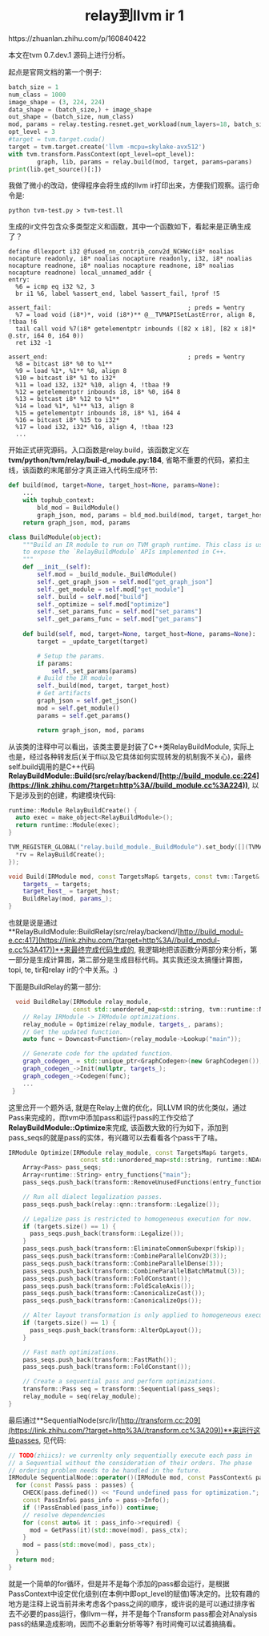 <h1 align="center">relay到llvm ir 1</h1>
https://zhuanlan.zhihu.com/p/160840422



本文在tvm 0.7.dev.1 源码上进行分析。

起点是官网文档的第一个例子:

```python
batch_size = 1
num_class = 1000
image_shape = (3, 224, 224)
data_shape = (batch_size,) + image_shape
out_shape = (batch_size, num_class)
mod, params = relay.testing.resnet.get_workload(num_layers=18, batch_size=batch_size, image_shape=image_shape)
opt_level = 3
#target = tvm.target.cuda()
target = tvm.target.create('llvm -mcpu=skylake-avx512')
with tvm.transform.PassContext(opt_level=opt_level):
        graph, lib, params = relay.build(mod, target, params=params)
print(lib.get_source()[:])
```

我做了微小的改动，使得程序会将生成的llvm ir打印出来，方便我们观察。运行命令是:

```shell
python tvm-test.py > tvm-test.ll
```

生成的ir文件包含众多类型定义和函数，其中一个函数如下，看起来是正确生成了？

```assembly
define dllexport i32 @fused_nn_contrib_conv2d_NCHWc(i8* noalias nocapture readonly, i8* noalias nocapture readonly, i32, i8* noalias nocapture readnone, i8* noalias nocapture readnone, i8* noalias nocapture readnone) local_unnamed_addr {
entry:
  %6 = icmp eq i32 %2, 3
  br i1 %6, label %assert_end, label %assert_fail, !prof !5

assert_fail:                                      ; preds = %entry
  %7 = load void (i8*)*, void (i8*)** @__TVMAPISetLastError, align 8, !tbaa !6
  tail call void %7(i8* getelementptr inbounds ([82 x i8], [82 x i8]* @.str, i64 0, i64 0))
  ret i32 -1

assert_end:                                       ; preds = %entry
  %8 = bitcast i8* %0 to %1**
  %9 = load %1*, %1** %8, align 8
  %10 = bitcast i8* %1 to i32*
  %11 = load i32, i32* %10, align 4, !tbaa !9
  %12 = getelementptr inbounds i8, i8* %0, i64 8
  %13 = bitcast i8* %12 to %1**
  %14 = load %1*, %1** %13, align 8
  %15 = getelementptr inbounds i8, i8* %1, i64 4
  %16 = bitcast i8* %15 to i32*
  %17 = load i32, i32* %16, align 4, !tbaa !23
  ...
```

开始正式研究源码。入口函数是relay.build，该函数定义在**tvm/python/tvm/relay/buil-d_module.py:184**, 省略不重要的代码，紧扣主线，该函数的末尾部分才真正进入代码生成环节:

```python
def build(mod, target=None, target_host=None, params=None):    
    ...
    with tophub_context:
        bld_mod = BuildModule()
        graph_json, mod, params = bld_mod.build(mod, target, target_host, params)
    return graph_json, mod, params

class BuildModule(object):
    """Build an IR module to run on TVM graph runtime. This class is used
    to expose the `RelayBuildModule` APIs implemented in C++.
    """
    def __init__(self):
        self.mod = _build_module._BuildModule()
        self._get_graph_json = self.mod["get_graph_json"]
        self._get_module = self.mod["get_module"]
        self._build = self.mod["build"]
        self._optimize = self.mod["optimize"]
        self._set_params_func = self.mod["set_params"]
        self._get_params_func = self.mod["get_params"]
    
    def build(self, mod, target=None, target_host=None, params=None):
        target = _update_target(target)

        # Setup the params.
        if params:
            self._set_params(params)
        # Build the IR module
        self._build(mod, target, target_host)
        # Get artifacts
        graph_json = self.get_json()
        mod = self.get_module()
        params = self.get_params()

        return graph_json, mod, params
```

从该类的注释中可以看出，该类主要是封装了C++类RelayBuildModule, 实际上也是，经过各种转发后(关于ffi以及它具体如何实现转发的机制我不关心)，最终self.build调用的是C++代码**RelayBuildModule::Build(src/relay/backend/[http://build_module.cc:224](https://link.zhihu.com/?target=http%3A//build_module.cc%3A224))**, 以下是涉及到的创建，构建模块代码:

```cpp
runtime::Module RelayBuildCreate() {
  auto exec = make_object<RelayBuildModule>();
  return runtime::Module(exec);
}

TVM_REGISTER_GLOBAL("relay.build_module._BuildModule").set_body([](TVMArgs args, TVMRetValue* rv) {
  *rv = RelayBuildCreate();
});

void Build(IRModule mod, const TargetsMap& targets, const tvm::Target& target_host) {
    targets_ = targets;
    target_host_ = target_host;
    BuildRelay(mod, params_);
}
```

也就是说是通过**RelayBuildModule::BuildRelay(src/relay/backend/[http://build_modul-e.cc:417](https://link.zhihu.com/?target=http%3A//build_modul-e.cc%3A417))**来最终完成代码生成的, 我逻辑地把该函数分两部分来分析，第一部分是生成计算图，第二部分是生成目标代码。其实我还没太搞懂计算图，topi, te, tir和relay ir的个中关系。:)

下面是BuildRelay的第一部分:

```c++
  void BuildRelay(IRModule relay_module,
                  const std::unordered_map<std::string, tvm::runtime::NDArray>& params) {
    // Relay IRModule -> IRModule optimizations.
    relay_module = Optimize(relay_module, targets_, params);
    // Get the updated function.
    auto func = Downcast<Function>(relay_module->Lookup("main"));

    // Generate code for the updated function.
    graph_codegen_ = std::unique_ptr<GraphCodegen>(new GraphCodegen());
    graph_codegen_->Init(nullptr, targets_);
    graph_codegen_->Codegen(func);
    ...
 }
```

这里岔开一个题外话, 就是在Relay上做的优化，同LLVM IR的优化类似，通过Pass来完成的，而tvm中添加pass和运行pass的工作交给了**RelayBuildModule::Optimize**来完成, 该函数大致的行为如下，添加到pass_seqs的就是pass的实体，有兴趣可以去看看各个pass干了啥。

```C++
IRModule Optimize(IRModule relay_module, const TargetsMap& targets,
                    const std::unordered_map<std::string, runtime::NDArray>& params) {
    Array<Pass> pass_seqs;
    Array<runtime::String> entry_functions{"main"};
    pass_seqs.push_back(transform::RemoveUnusedFunctions(entry_functions));

    // Run all dialect legalization passes.
    pass_seqs.push_back(relay::qnn::transform::Legalize());

    // Legalize pass is restricted to homogeneous execution for now.
    if (targets.size() == 1) {
      pass_seqs.push_back(transform::Legalize());
    }
    pass_seqs.push_back(transform::EliminateCommonSubexpr(fskip));
    pass_seqs.push_back(transform::CombineParallelConv2D(3));
    pass_seqs.push_back(transform::CombineParallelDense(3));
    pass_seqs.push_back(transform::CombineParallelBatchMatmul(3));
    pass_seqs.push_back(transform::FoldConstant());
    pass_seqs.push_back(transform::FoldScaleAxis());
    pass_seqs.push_back(transform::CanonicalizeCast());
    pass_seqs.push_back(transform::CanonicalizeOps());

    // Alter layout transformation is only applied to homogeneous execution yet.
    if (targets.size() == 1) {
      pass_seqs.push_back(transform::AlterOpLayout());
    }

    // Fast math optimizations.
    pass_seqs.push_back(transform::FastMath());
    pass_seqs.push_back(transform::FoldConstant());

    // Create a sequential pass and perform optimizations.
    transform::Pass seq = transform::Sequential(pass_seqs);
    relay_module = seq(relay_module);
}
```

最后通过**SequentialNode(src/ir/[http://transform.cc:209](https://link.zhihu.com/?target=http%3A//transform.cc%3A209))**来运行这些passes, 见代码:

```c++
// TODO(zhiics): we currenlty only sequentially execute each pass in
// a Sequential without the consideration of their orders. The phase
// ordering problem needs to be handled in the future.
IRModule SequentialNode::operator()(IRModule mod, const PassContext& pass_ctx) const {
  for (const Pass& pass : passes) {
    CHECK(pass.defined()) << "Found undefined pass for optimization.";
    const PassInfo& pass_info = pass->Info();
    if (!PassEnabled(pass_info)) continue;
    // resolve dependencies
    for (const auto& it : pass_info->required) {
      mod = GetPass(it)(std::move(mod), pass_ctx);
    }
    mod = pass(std::move(mod), pass_ctx);
  }
  return mod;
}
```

就是一个简单的for循环，但是并不是每个添加的pass都会运行，是根据PassContext中设定优化级别(在本例中即opt_level的赋值)等决定的。比较有趣的地方是注释上说当前并未考虑各个pass之间的顺序，或许说的是可以通过排序省去不必要的pass运行，像llvm一样，并不是每个Transform pass都会对Analysis pass的结果造成影响，因而不必重新分析等等? 有时间俺可以试着搞搞看。